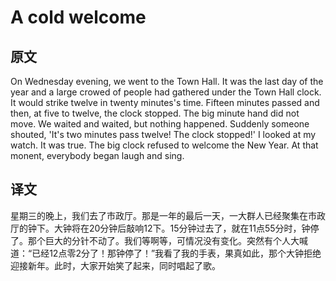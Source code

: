 # A cold welcome

## 原文

On Wednesday evening, we went to the Town Hall. It was the last day of the year and a large crowed of people had gathered under the Town Hall clock. It would strike twelve in twenty minutes's time. Fifteen minutes passed and then, at five to twelve, the clock stopped. The big minute hand did not move. We waited and waited, but nothing happened. Suddenly someone shouted, 'It's two minutes pass twelve! The clock stopped!' I looked at my watch. It was true. The big clock refused to welcome the New Year. At that monent, everybody began laugh and sing.

## 译文

星期三的晚上，我们去了市政厅。那是一年的最后一天，一大群人已经聚集在市政厅的钟下。大钟将在20分钟后敲响12下。15分钟过去了，就在11点55分时，钟停了。那个巨大的分针不动了。我们等啊等，可情况没有变化。突然有个人大喊道：“已经12点零2分了！那钟停了！”我看了我的手表，果真如此，那个大钟拒绝迎接新年。此时，大家开始笑了起来，同时唱起了歌。